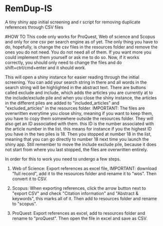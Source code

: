 # RemDup-IS
A tiny shiny app initial screening and r script for removing duplicate references through CSV files

#HOW TO
This code only works for ProQuest, Web of science and Scopus and only for one csv per search engine as of yet.
The only thing you have to do, hopefully, is change the csv files in the resources folder and remove the ones you do not need.
You do not need all of them.
If you want more you could implement them yourself or ask me to do so.
Now, if it works correctly, you should only need to change the files and do shift+ctrl/cmd+enter and it should work.


This will open a shiny instance for easier reading through the initial screening. You can add your search string in there and all words in the search string will be highlighted in the abstract text. There are buttons called exclude and include, which adds the articles you are currently at to the include/exclude pile and when you close the shiny instance, the articles in the different piles are added to "included_articles" and "excluded_articles" in the resources folder. 
IMPORTANT: The files are overwritten everytime you close shiny, meaning if you want to keep them, you have to copy them somewhere outside the resources folder. They will also get an ID associatied with them. this ID is the number associated with the article number in the list. this means for instance if you the highest ID you have in the two piles is 18. Then you stopped at number 18 in the list, meaning that you can go directly to number 18 next time you launch the shiny app. Still remember to move the include exclude pile, because it does not start from where you last stopped, the files are overwritten entirely.

In order for this to work you need to undergo a few steps.
1. Web of Science: 
Export references as excel file, IMPORTANT: download "full record", add it to the resources folder and rename it to "wos". Then convert it to CSV.

2. Scopus:
When exporting references, click the arrow button next to "export CSV" and check "Citation information" and "Abstract & keywords", this marks all of it. 	Then add to resources folder and rename to "scopus".

3. ProQuest:
Export references as excel, add to resources folder and rename to "proQuest". Then open the file in excel and save as CSV.
